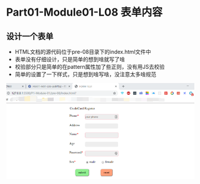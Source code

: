 # Part01-Module01-L08 表单内容

## 设计一个表单
- HTML文档的源代码位于pre-08目录下的index.html文件中
- 表单没有仔细设计，只是简单的想到啥就写了啥
- 校验部分只是简单的在pattern属性加了些正则，没有用JS去校验
- 简单的设置了一下样式，只是想到啥写啥，没注意太多啥规范

![](pre-08/images/1.png)